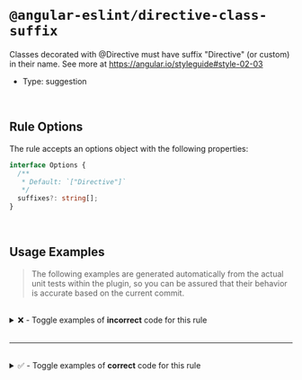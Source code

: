 <!--

  DO NOT EDIT.

  This markdown file was autogenerated using a mixture of the following files as the source of truth for its data:
  - ../../src/rules/directive-class-suffix.ts
  - ../../tests/rules/directive-class-suffix/cases.ts

  In order to update this file, it is therefore those files which need to be updated, as well as potentially the generator script:
  - ../../../../tools/scripts/generate-rule-docs.ts

-->

<br>

# `@angular-eslint/directive-class-suffix`

Classes decorated with @Directive must have suffix "Directive" (or custom) in their name. See more at https://angular.io/styleguide#style-02-03

- Type: suggestion

<br>

## Rule Options

The rule accepts an options object with the following properties:

```ts
interface Options {
  /**
   * Default: `["Directive"]`
   */
  suffixes?: string[];
}

```

<br>

## Usage Examples

> The following examples are generated automatically from the actual unit tests within the plugin, so you can be assured that their behavior is accurate based on the current commit.

<br>

<details>
<summary>❌ - Toggle examples of <strong>incorrect</strong> code for this rule</summary>

<br>

#### Default Config

```json
{
  "rules": {
    "@angular-eslint/directive-class-suffix": [
      "error"
    ]
  }
}
```

<br>

#### ❌ Invalid Code

```ts
@Directive({
  selector: 'sg-foo-bar'
})
class Test {}
      ~~~~
```

<br>

---

<br>

#### Default Config

```json
{
  "rules": {
    "@angular-eslint/directive-class-suffix": [
      "error"
    ]
  }
}
```

<br>

#### ❌ Invalid Code

```ts
@Directive({
  selector: 'sg-foo-bar'
})
class TestDirectivePage implements AsyncValidator {}
      ~~~~~~~~~~~~~~~~~
```

<br>

---

<br>

#### Custom Config

```json
{
  "rules": {
    "@angular-eslint/directive-class-suffix": [
      "error",
      {
        "suffixes": [
          "Page"
        ]
      }
    ]
  }
}
```

<br>

#### ❌ Invalid Code

```ts
@Directive({
  selector: 'sgBarFoo'
})
class TestPageDirective {}
      ~~~~~~~~~~~~~~~~~
```

</details>

<br>

---

<br>

<details>
<summary>✅ - Toggle examples of <strong>correct</strong> code for this rule</summary>

<br>

#### Default Config

```json
{
  "rules": {
    "@angular-eslint/directive-class-suffix": [
      "error"
    ]
  }
}
```

<br>

#### ✅ Valid Code

```ts
@Directive({
  selector: 'sgBarFoo'
})
class TestDirective {}
```

<br>

---

<br>

#### Default Config

```json
{
  "rules": {
    "@angular-eslint/directive-class-suffix": [
      "error"
    ]
  }
}
```

<br>

#### ✅ Valid Code

```ts
@Directive({
  selector: 'sgBarFoo'
})
class TestValidator implements Validator {}
```

<br>

---

<br>

#### Default Config

```json
{
  "rules": {
    "@angular-eslint/directive-class-suffix": [
      "error"
    ]
  }
}
```

<br>

#### ✅ Valid Code

```ts
@Directive({
  selector: 'sgBarFoo'
})
class TestValidator implements AsyncValidator {}
```

<br>

---

<br>

#### Default Config

```json
{
  "rules": {
    "@angular-eslint/directive-class-suffix": [
      "error"
    ]
  }
}
```

<br>

#### ✅ Valid Code

```ts
@Directive
class Test {}
```

<br>

---

<br>

#### Default Config

```json
{
  "rules": {
    "@angular-eslint/directive-class-suffix": [
      "error"
    ]
  }
}
```

<br>

#### ✅ Valid Code

```ts
@Directive()
class Test {}
```

<br>

---

<br>

#### Default Config

```json
{
  "rules": {
    "@angular-eslint/directive-class-suffix": [
      "error"
    ]
  }
}
```

<br>

#### ✅ Valid Code

```ts
@Component({
  selector: 'sg-bar-foo'
})
class TestComponent {}
```

<br>

---

<br>

#### Default Config

```json
{
  "rules": {
    "@angular-eslint/directive-class-suffix": [
      "error"
    ]
  }
}
```

<br>

#### ✅ Valid Code

```ts
@Pipe({
  name: 'sgPipe'
})
class TestPipe {}
```

<br>

---

<br>

#### Default Config

```json
{
  "rules": {
    "@angular-eslint/directive-class-suffix": [
      "error"
    ]
  }
}
```

<br>

#### ✅ Valid Code

```ts
@Injectable()
class TestService {}
```

<br>

---

<br>

#### Default Config

```json
{
  "rules": {
    "@angular-eslint/directive-class-suffix": [
      "error"
    ]
  }
}
```

<br>

#### ✅ Valid Code

```ts
class TestEmpty {}
```

<br>

---

<br>

#### Custom Config

```json
{
  "rules": {
    "@angular-eslint/directive-class-suffix": [
      "error",
      {
        "suffixes": [
          "Dir"
        ]
      }
    ]
  }
}
```

<br>

#### ✅ Valid Code

```ts
@Directive({
  selector: 'sgBarFoo'
})
class TestDir {}
```

<br>

---

<br>

#### Custom Config

```json
{
  "rules": {
    "@angular-eslint/directive-class-suffix": [
      "error",
      {
        "suffixes": [
          "Page",
          "View"
        ]
      }
    ]
  }
}
```

<br>

#### ✅ Valid Code

```ts
@Directive({
  selector: 'sgBarFoo'
})
class TestPage {}
```

</details>

<br>
